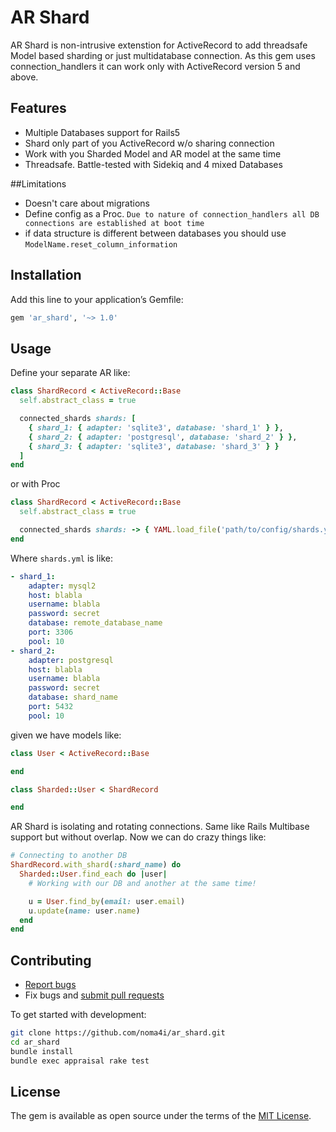 # AR Shard

AR Shard is non-intrusive extenstion for ActiveRecord to add threadsafe Model based sharding or just multidatabase connection. As this gem uses connection_handlers it can work only with ActiveRecord version 5 and above.

## Features
- Multiple Databases support for Rails5
- Shard only part of you ActiveRecord w/o sharing connection
- Work with you Sharded Model and AR model at the same time
- Threadsafe. Battle-tested with Sidekiq and 4 mixed Databases

##Limitations
- Doesn't care about migrations
- Define config as a Proc. `Due to nature of connection_handlers all DB connections are established at boot time`
- if data structure is different between databases you should use `ModelName.reset_column_information`

## Installation

Add this line to your application’s Gemfile:

```ruby
gem 'ar_shard', '~> 1.0'
```

## Usage

Define your separate AR like:

```ruby
class ShardRecord < ActiveRecord::Base
  self.abstract_class = true

  connected_shards shards: [
    { shard_1: { adapter: 'sqlite3', database: 'shard_1' } },
    { shard_2: { adapter: 'postgresql', database: 'shard_2' } },
    { shard_3: { adapter: 'sqlite3', database: 'shard_3' } }
  ]
end
```

or with Proc

```ruby
class ShardRecord < ActiveRecord::Base
  self.abstract_class = true

  connected_shards shards: -> { YAML.load_file('path/to/config/shards.yml') }
end
```

 Where `shards.yml` is like:

```yaml
- shard_1:
    adapter: mysql2
    host: blabla
    username: blabla
    password: secret
    database: remote_database_name
    port: 3306
    pool: 10
- shard_2:
    adapter: postgresql
    host: blabla
    username: blabla
    password: secret
    database: shard_name
    port: 5432
    pool: 10
```


given we have models like:

```ruby
class User < ActiveRecord::Base

end

class Sharded::User < ShardRecord

end
```

AR Shard is isolating and rotating connections. Same like Rails Multibase support but without overlap.
Now we can do crazy things like:

```ruby
# Connecting to another DB
ShardRecord.with_shard(:shard_name) do
  Sharded::User.find_each do |user|
    # Working with our DB and another at the same time!

    u = User.find_by(email: user.email)
    u.update(name: user.name)
  end
end
```

## Contributing

- [Report bugs](https://github.com/noma4i/ar_shard/issues)
- Fix bugs and [submit pull requests](https://github.com/noma4i/ar_shard/pulls)

To get started with development:

```sh
git clone https://github.com/noma4i/ar_shard.git
cd ar_shard
bundle install
bundle exec appraisal rake test
```

## License

The gem is available as open source under the terms of the [MIT License](https://opensource.org/licenses/MIT).
